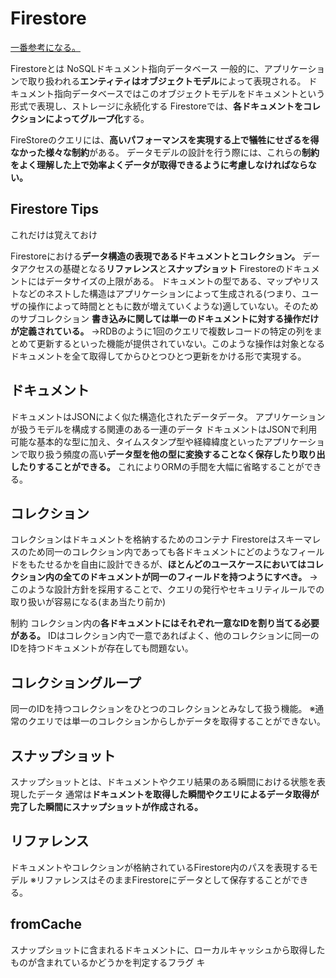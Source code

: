 # Firestore

[一番参考になる。](https://medium.com/google-cloud-jp/firestore1-a62405a7cd82)

Firestoreとは
NoSQLドキュメント指向データベース
一般的に、アプリケーションで取り扱われる**エンティティはオブジェクトモデル**によって表現される。
ドキュメント指向データベースではこのオブジェクトモデルをドキュメントという形式で表現し、ストレージに永続化する
Firestoreでは、**各ドキュメントをコレクションによってグループ化**する。

FireStoreのクエリには、**高いパフォーマンスを実現する上で犠牲にせざるを得なかった様々な制約**がある。
データモデルの設計を行う際には、これらの**制約をよく理解した上で効率よくデータが取得できるように考慮しなければならない。**

## Firestore Tips

これだけは覚えておけ

Firestoreにおける**データ構造の表現であるドキュメントとコレクション。**
データアクセスの基礎となる**リファレンス**と**スナップショット**
Firestoreのドキュメントにはデータサイズの上限がある。
ドキュメントの型である、マップやリストなどのネストした構造はアプリケーションによって生成される(つまり、ユーザの操作によって時間とともに数が増えていくような)適していない。そのためのサブコレクション
**書き込みに関しては単一のドキュメントに対する操作だけが定義されている。**
→RDBのように1回のクエリで複数レコードの特定の列をまとめて更新するといった機能が提供されていない。このような操作は対象となるドキュメントを全て取得してからひとつひとつ更新をかける形で実現する。

## ドキュメント

ドキュメントはJSONによく似た構造化されたデータデータ。
アプリケーションが扱うモデルを構成する関連のある一連のデータ
ドキュメントはJSONで利用可能な基本的な型に加え、タイムスタンプ型や経緯緯度といったアプリケーションで取り扱う頻度の高い**データ型を他の型に変換することなく保存したり取り出したりすることができる。**
これによりORMの手間を大幅に省略することができる。

## コレクション

コレクションはドキュメントを格納するためのコンテナ
Firestoreはスキーマレスのため同一のコレクション内であっても各ドキュメントにどのようなフィールドをもたせるかを自由に設計できるが、**ほとんどのユースケースにおいてはコレクション内の全てのドキュメントが同一のフィールドを持つようにすべき。**
→このような設計方針を採用することで、クエリの発行やセキュリティルールでの取り扱いが容易になる(まあ当たり前か)

制約
コレクション内の**各ドキュメントにはそれぞれ一意なIDを割り当てる必要がある。**
IDはコレクション内で一意であればよく、他のコレクションに同一のIDを持つドキュメントが存在しても問題ない。

## コレクショングループ

同一のIDを持つコレクションをひとつのコレクションとみなして扱う機能。
※通常のクエリでは単一のコレクションからしかデータを取得することができない。

## スナップショット

スナップショットとは、ドキュメントやクエリ結果のある瞬間における状態を表現したデータ
通常は**ドキュメントを取得した瞬間やクエリによるデータ取得が完了した瞬間にスナップショットが作成される。**

## リファレンス

ドキュメントやコレクションが格納されているFirestore内のパスを表現するモデル
※リファレンスはそのままFirestoreにデータとして保存することができる。

## fromCache

スナップショットに含まれるドキュメントに、ローカルキャッシュから取得したものが含まれているかどうかを判定するフラグ
キ
